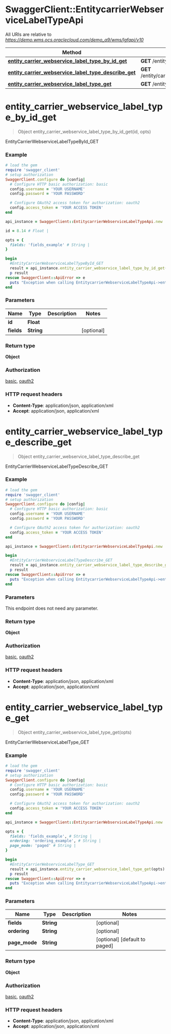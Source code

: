# SwaggerClient::EntitycarrierWebserviceLabelTypeApi

All URIs are relative to *https://demo.wms.ocs.oraclecloud.com/demo_a9/wms/lgfapi/v10*

Method | HTTP request | Description
------------- | ------------- | -------------
[**entity_carrier_webservice_label_type_by_id_get**](EntitycarrierWebserviceLabelTypeApi.md#entity_carrier_webservice_label_type_by_id_get) | **GET** /entity/carrier_webservice_label_type/{id} | EntityCarrierWebserviceLabelTypeById_GET
[**entity_carrier_webservice_label_type_describe_get**](EntitycarrierWebserviceLabelTypeApi.md#entity_carrier_webservice_label_type_describe_get) | **GET** /entity/carrier_webservice_label_type/describe | EntityCarrierWebserviceLabelTypeDescribe_GET
[**entity_carrier_webservice_label_type_get**](EntitycarrierWebserviceLabelTypeApi.md#entity_carrier_webservice_label_type_get) | **GET** /entity/carrier_webservice_label_type | EntityCarrierWebserviceLabelType_GET


# **entity_carrier_webservice_label_type_by_id_get**
> Object entity_carrier_webservice_label_type_by_id_get(id, opts)

EntityCarrierWebserviceLabelTypeById_GET



### Example
```ruby
# load the gem
require 'swagger_client'
# setup authorization
SwaggerClient.configure do |config|
  # Configure HTTP basic authorization: basic
  config.username = 'YOUR USERNAME'
  config.password = 'YOUR PASSWORD'

  # Configure OAuth2 access token for authorization: oauth2
  config.access_token = 'YOUR ACCESS TOKEN'
end

api_instance = SwaggerClient::EntitycarrierWebserviceLabelTypeApi.new

id = 8.14 # Float | 

opts = { 
  fields: 'fields_example' # String | 
}

begin
  #EntityCarrierWebserviceLabelTypeById_GET
  result = api_instance.entity_carrier_webservice_label_type_by_id_get(id, opts)
  p result
rescue SwaggerClient::ApiError => e
  puts "Exception when calling EntitycarrierWebserviceLabelTypeApi->entity_carrier_webservice_label_type_by_id_get: #{e}"
end
```

### Parameters

Name | Type | Description  | Notes
------------- | ------------- | ------------- | -------------
 **id** | **Float**|  | 
 **fields** | **String**|  | [optional] 

### Return type

**Object**

### Authorization

[basic](../README.md#basic), [oauth2](../README.md#oauth2)

### HTTP request headers

 - **Content-Type**: application/json, application/xml
 - **Accept**: application/json, application/xml



# **entity_carrier_webservice_label_type_describe_get**
> Object entity_carrier_webservice_label_type_describe_get

EntityCarrierWebserviceLabelTypeDescribe_GET



### Example
```ruby
# load the gem
require 'swagger_client'
# setup authorization
SwaggerClient.configure do |config|
  # Configure HTTP basic authorization: basic
  config.username = 'YOUR USERNAME'
  config.password = 'YOUR PASSWORD'

  # Configure OAuth2 access token for authorization: oauth2
  config.access_token = 'YOUR ACCESS TOKEN'
end

api_instance = SwaggerClient::EntitycarrierWebserviceLabelTypeApi.new

begin
  #EntityCarrierWebserviceLabelTypeDescribe_GET
  result = api_instance.entity_carrier_webservice_label_type_describe_get
  p result
rescue SwaggerClient::ApiError => e
  puts "Exception when calling EntitycarrierWebserviceLabelTypeApi->entity_carrier_webservice_label_type_describe_get: #{e}"
end
```

### Parameters
This endpoint does not need any parameter.

### Return type

**Object**

### Authorization

[basic](../README.md#basic), [oauth2](../README.md#oauth2)

### HTTP request headers

 - **Content-Type**: application/json, application/xml
 - **Accept**: application/json, application/xml



# **entity_carrier_webservice_label_type_get**
> Object entity_carrier_webservice_label_type_get(opts)

EntityCarrierWebserviceLabelType_GET



### Example
```ruby
# load the gem
require 'swagger_client'
# setup authorization
SwaggerClient.configure do |config|
  # Configure HTTP basic authorization: basic
  config.username = 'YOUR USERNAME'
  config.password = 'YOUR PASSWORD'

  # Configure OAuth2 access token for authorization: oauth2
  config.access_token = 'YOUR ACCESS TOKEN'
end

api_instance = SwaggerClient::EntitycarrierWebserviceLabelTypeApi.new

opts = { 
  fields: 'fields_example', # String | 
  ordering: 'ordering_example', # String | 
  page_mode: 'paged' # String | 
}

begin
  #EntityCarrierWebserviceLabelType_GET
  result = api_instance.entity_carrier_webservice_label_type_get(opts)
  p result
rescue SwaggerClient::ApiError => e
  puts "Exception when calling EntitycarrierWebserviceLabelTypeApi->entity_carrier_webservice_label_type_get: #{e}"
end
```

### Parameters

Name | Type | Description  | Notes
------------- | ------------- | ------------- | -------------
 **fields** | **String**|  | [optional] 
 **ordering** | **String**|  | [optional] 
 **page_mode** | **String**|  | [optional] [default to paged]

### Return type

**Object**

### Authorization

[basic](../README.md#basic), [oauth2](../README.md#oauth2)

### HTTP request headers

 - **Content-Type**: application/json, application/xml
 - **Accept**: application/json, application/xml



